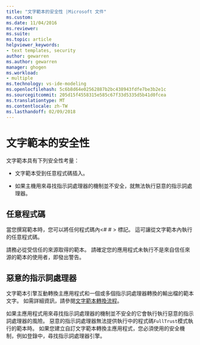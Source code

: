 ```yaml
---
title: "文字範本的安全性 |Microsoft 文件"
ms.custom: 
ms.date: 11/04/2016
ms.reviewer: 
ms.suite: 
ms.topic: article
helpviewer_keywords:
- text templates, security
author: gewarren
ms.author: gewarren
manager: ghogen
ms.workload:
- multiple
ms.technology: vs-ide-modeling
ms.openlocfilehash: 5c6b8d64e02562887b2bc438943fdfe7be3b2e1c
ms.sourcegitcommit: 205d15f4558315e585c67f33d5335d5b41d0fcea
ms.translationtype: MT
ms.contentlocale: zh-TW
ms.lasthandoff: 02/09/2018
---
```

# <a name="security-of-text-templates"></a>文字範本的安全性
文字範本具有下列安全性考量：  
  
-   文字範本受到任意程式碼插入。  
  
-   如果主機用來尋找指示詞處理器的機制並不安全，就無法執行惡意的指示詞處理器。  
  
## <a name="arbitrary-code"></a>任意程式碼  
 當您撰寫範本時，您可以將任何程式碼內\<# # > 標記。 這可讓從文字範本內執行的任意程式碼。  
  
 請務必從受信任的來源取得的範本。 請確定您的應用程式未執行不是來自信任來源的範本的使用者，即發出警告。  
  
## <a name="malicious-directive-processor"></a>惡意的指示詞處理器  
 文字範本引擎互動轉換主應用程式和一個或多個指示詞處理器轉換的輸出檔的範本文字。 如需詳細資訊，請參閱[文字範本轉換流程](../modeling/the-text-template-transformation-process.md)。  
  
 如果主應用程式用來尋找指示詞處理器的機制並不安全的它會執行執行惡意的指示詞處理器的風險。 惡意的指示詞處理器無法提供執行中的程式碼`FullTrust`模式執行的範本時。 如果您建立自訂文字範本轉換主應用程式，您必須使用的安全機制，例如登錄中，尋找指示詞處理器引擎。